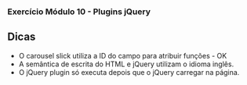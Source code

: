 ### Exercício Módulo 10 - Plugins jQuery

## Dicas

- O carousel slick utiliza a ID do campo para atribuir funções - OK
- A semântica de escrita do HTML e jQuery utilizam o idioma inglês.
- O jQuery plugin só executa depois que o jQuery carregar na página.
